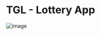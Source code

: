 # TGL - Lottery App

![image](https://github.com/rubensmk/tgl_lottery-app/assets/52255226/3c97d313-f825-4cb1-b04c-bd2b14d75d4e)
